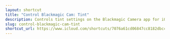 ```yaml
---
layout: shortcut
title: "Control Blackmagic Cam: Tint"
description: Controls tint settings on the Blackmagic Camera app for iOS
slug: control-blackmagic-cam-tint
shortcut_url: https://www.icloud.com/shortcuts/7076a61cd06847cc8182dbcc9eb41748
---
```

